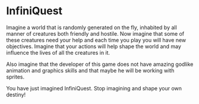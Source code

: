 InfiniQuest
===========

Imagine a world that is randomly generated on the fly, inhabited by all manner of creatures both friendly and hostile.
Now imagine that some of these creatures need your help and each time you play you will have new objectives.
Imagine that your actions will help shape the world and may influence the lives of all the creatures in it.

Also imagine that the developer of this game does not have amazing godlike animation and graphics skills and that maybe he will be working with sprites.

You have just imagined InfiniQuest. Stop imagining and shape your own destiny!
